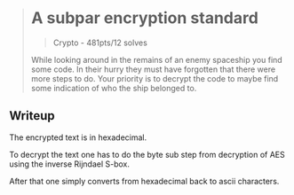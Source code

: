 > # A subpar encryption standard
> > Crypto - 481pts/12 solves
>
> While looking around in the remains of an enemy spaceship you find some code.
> In their hurry they must have forgotten that there were more steps to do.
> Your priority is to decrypt the code to maybe find some indication of who the ship belonged to.

## Writeup
The encrypted text is in hexadecimal.

To decrypt the text one has to do the byte sub step from decryption of AES using the inverse Rijndael S-box.

After that one simply converts from hexadecimal back to ascii characters.